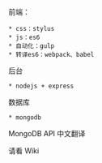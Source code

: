 ﻿前端：

	* css：stylus
	* js：es6
	* 自动化：gulp
	* 转译es6：webpack、babel

后台

	* nodejs + express

数据库

	* mongodb



MongoDB API 中文翻译

请看 Wiki

